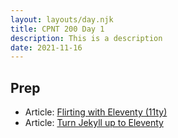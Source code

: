 ```yaml
---
layout: layouts/day.njk
title: CPNT 200 Day 1
description: This is a description
date: 2021-11-16
---
```


## Prep
- Article: [Flirting with Eleventy (11ty)](https://ryan.thaut.me/blog/2020/04/25/flirting-with-eleventy-11ty/)
- Article: [Turn Jekyll up to Eleventy](https://24ways.org/2018/turn-jekyll-up-to-eleventy/)
